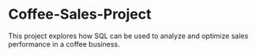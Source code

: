 # Coffee-Sales-Project
This project explores how SQL can be used to analyze and optimize sales performance in a coffee business.
